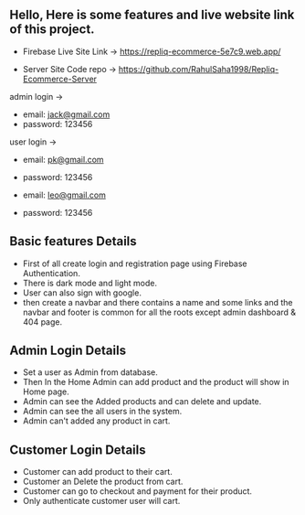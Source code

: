 ## Hello, Here is some features and live website link of this project.

- Firebase Live Site Link -> https://repliq-ecommerce-5e7c9.web.app/

- Server Site Code repo -> https://github.com/RahulSaha1998/Repliq-Ecommerce-Server

admin login -> 
- email: jack@gmail.com
- password: 123456

user login -> 
- email: pk@gmail.com
- password: 123456

- email: leo@gmail.com
- password: 123456


## Basic features Details
- First of all create login and registration page using Firebase Authentication.
- There is dark mode and light mode.
- User can also sign with google.
- then create a navbar and there contains a name and some links and the navbar and footer is common for all the roots except admin dashboard & 404 page.


## Admin Login Details
- Set a user as Admin from database.
- Then In the Home Admin can add product and the product will show in Home page.
- Admin can see the Added products and can delete and update.
- Admin can see the all users in the system.
- Admin can't added any product in cart.


## Customer Login Details
- Customer can add product to their cart.
- Customer an Delete the product from cart.
- Customer can go to checkout and payment for their product.
- Only authenticate customer user will cart.